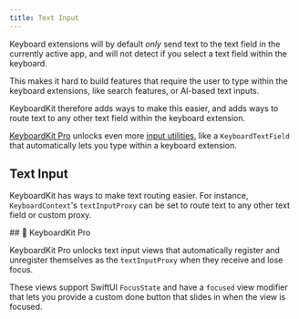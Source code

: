 ```yaml
---
title: Text Input
---
```


Keyboard extensions will by default *only* send text to the text field in the currently active app, and will not detect if you select a text field within the keyboard.

This makes it hard to build features that require the user to type within the keyboard extensions, like search features, or AI-based text inputs.

KeyboardKit therefore adds ways to make this easier, and adds ways to route text to any other text field within the keyboard extension.

[KeyboardKit Pro][Pro] unlocks even more [input utilities](#pro), like a ``KeyboardTextField`` that automatically lets you type within a keyboard extension.



## Text Input 

KeyboardKit has ways to make text routing easier. For instance, ``KeyboardContext``'s ``textInputProxy`` can be set to route text to any other text field or custom proxy.



<a name="pro">
## 👑 KeyboardKit Pro

KeyboardKit Pro unlocks text input views that automatically register and unregister themselves as the `textInputProxy` when they receive and lose focus.

These views support SwiftUI `FocusState` and have a `focused` view modifier that lets you provide a custom done button that slides in when the view is focused.


[Pro]: /pro
